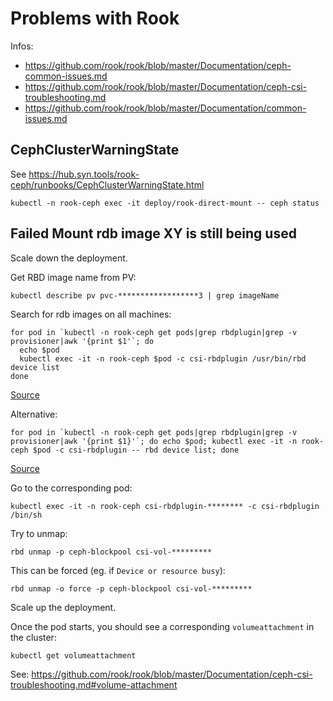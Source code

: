 # Problems with Rook

Infos:
- https://github.com/rook/rook/blob/master/Documentation/ceph-common-issues.md
- https://github.com/rook/rook/blob/master/Documentation/ceph-csi-troubleshooting.md
- https://github.com/rook/rook/blob/master/Documentation/common-issues.md
  
## CephClusterWarningState
See https://hub.syn.tools/rook-ceph/runbooks/CephClusterWarningState.html

```
kubectl -n rook-ceph exec -it deploy/rook-direct-mount -- ceph status
```

## Failed Mount rdb image XY is still being used

Scale down the deployment.

Get RBD image name from PV:
```
kubectl describe pv pvc-******************3 | grep imageName
```

Search for rdb images on all machines:
```
for pod in `kubectl -n rook-ceph get pods|grep rbdplugin|grep -v provisioner|awk '{print $1'`; do
  echo $pod
  kubectl exec -it -n rook-ceph $pod -c csi-rbdplugin /usr/bin/rbd device list
done
```
[Source](https://github.com/rook/rook/issues/4772#issuecomment-601064683)

Alternative:
```
for pod in `kubectl -n rook-ceph get pods|grep rbdplugin|grep -v provisioner|awk '{print $1}'`; do echo $pod; kubectl exec -it -n rook-ceph $pod -c csi-rbdplugin -- rbd device list; done
```
[Source](https://github.com/rook/rook/issues/4772#issuecomment-880130455)

Go to the corresponding pod:

```
kubectl exec -it -n rook-ceph csi-rbdplugin-******** -c csi-rbdplugin /bin/sh
```

Try to unmap:
```
rbd unmap -p ceph-blockpool csi-vol-*********
```

This can be forced (eg. if `Device or resource busy`):
```
rbd unmap -o force -p ceph-blockpool csi-vol-*********
```

Scale up the deployment.

Once the pod starts, you should see a corresponding `volumeattachment` in the cluster:
```
kubectl get volumeattachment
```
See: https://github.com/rook/rook/blob/master/Documentation/ceph-csi-troubleshooting.md#volume-attachment
